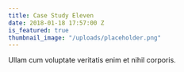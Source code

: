 ```yaml
---
title: Case Study Eleven
date: 2018-01-18 17:57:00 Z
is_featured: true
thumbnail_image: "/uploads/placeholder.png"
---
```


Ullam cum voluptate veritatis enim et nihil corporis.